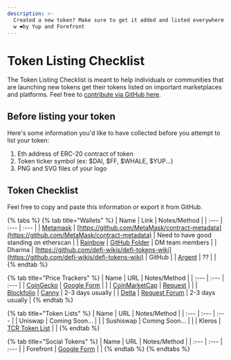 ```yaml
---
description: >-
  Created a new token? Make sure to get it added and listed everywhere! Curated
  w ❤️by Yup and Forefront
---
```


# Token Listing Checklist

The Token Listing Checklist is meant to help individuals or communities that are launching new tokens get their tokens listed on important marketplaces and platforms. Feel free to [contribute via GitHub here](https://github.com/pinkhoodie/listing-checklist/tree/master). 

## Before listing your token

Here's some information you'd like to have collected before you attempt to list your token: 

1. Eth address of ERC-20 contract of token
2. Token ticker symbol \(ex: $DAI, $FF, $WHALE, $YUP...\)
3. PNG and SVG files of your logo

## Token Checklist

Feel free to copy and paste this information or export it from GitHub.

{% tabs %}
{% tab title="Wallets" %}
| Name | Link | Notes/Method |
| :--- | :--- | :--- |
| [Metamask](https://metamask.io) | [https://github.com/MetaMask/contract-metadata](https://github.com/MetaMask/contract-metadata) | Need to have good standing on etherscan |
| [Rainbow](https://rainbow.me) | [GitHub Folder](https://github.com/rainbow-me/rainbow/tree/2b7be6322656895267b0f20b7fbe685c9a4e678c/ios/Rainbow/Images.xcassets/coinIcons) | DM team members |
| Dharma | [https://github.com/defi-wikis/defi-tokens-wiki](https://github.com/defi-wikis/defi-tokens-wiki) | GitHub |
| [Argent](https://argent.xyz) | ?? |  |
{% endtab %}

{% tab title="Price Trackers" %}
| Name | URL | Notes/Method |
| :--- | :--- | :--- |
| [CoinGecko](https://coingecko.com) | [Google Form](https://docs.google.com/forms/d/e/1FAIpQLScIlVCl2qIc9SMPxHZCuZAZkRCxCNZugjNmHZISswAeodlc0A/viewform) |  |
| [CoinMarketCap](https://coinmarketcap.com) | [Request](https://support.coinmarketcap.com/hc/en-us/requests/new) |  |
| [Blockfolio](https://blockfolio.com) | [Canny](https://blockfolio.canny.io/) | 2-3 days usually |
| [Delta](https://delta.app) | [Request Forum](https://ask.delta.app/coin-requests) | 2-3 days usually |
{% endtab %}

{% tab title="Token Lists" %}
| Name | URL | Notes/Method |
| :--- | :--- | :--- |
| Uniswap | Coming Soon... |  |
| Sushiswap | Coming Soon... |  |
| Kleros | [TCR Token List](https://tokens.kleros.io/tokens) |  |
{% endtab %}

{% tab title="Social Tokens" %}
| Name | URL | Notes/Method |
| :--- | :--- | :--- |
| Forefront | [Google Form](https://docs.google.com/forms/d/e/1FAIpQLSccgFkpylFksCBFyStZ_twYReqZ_0a7PpK5aITKfV3kOrxjfw/viewform) |  |
{% endtab %}
{% endtabs %}

